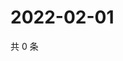 # 2022-02-01

共 0 条

<!-- BEGIN WEIBO -->
<!-- 最后更新时间 Tue Feb 01 2022 16:13:53 GMT+0800 (China Standard Time) -->

<!-- END WEIBO -->
